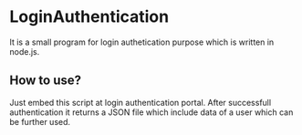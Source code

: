 # LoginAuthentication 
It is a small program for login authetication purpose which is written in node.js.

## How to use?
Just embed this script at login authentication portal.
After successfull authentication it returns a JSON file which include data of a user which can be further used.
